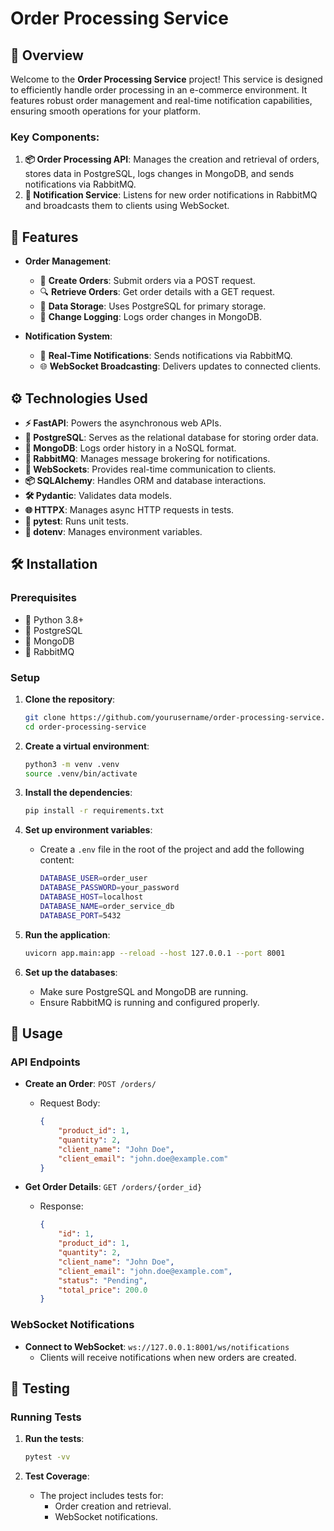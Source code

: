 
# Order Processing Service

## 🍂 Overview

Welcome to the **Order Processing Service** project! This service is designed to efficiently handle order processing in an e-commerce environment. It features robust order management and real-time notification capabilities, ensuring smooth operations for your platform.

### Key Components:

1. **📦 Order Processing API**: Manages the creation and retrieval of orders, stores data in PostgreSQL, logs changes in MongoDB, and sends notifications via RabbitMQ.
2. **🔔 Notification Service**: Listens for new order notifications in RabbitMQ and broadcasts them to clients using WebSocket.

## 🌟 Features

- **Order Management**:
  - 📝 **Create Orders**: Submit orders via a POST request.
  - 🔍 **Retrieve Orders**: Get order details with a GET request.
  - 💾 **Data Storage**: Uses PostgreSQL for primary storage.
  - 📜 **Change Logging**: Logs order changes in MongoDB.

- **Notification System**:
  - 🚀 **Real-Time Notifications**: Sends notifications via RabbitMQ.
  - 🌐 **WebSocket Broadcasting**: Delivers updates to connected clients.

## ⚙️ Technologies Used

- **⚡ FastAPI**: Powers the asynchronous web APIs.
- **🐘 PostgreSQL**: Serves as the relational database for storing order data.
- **🍃 MongoDB**: Logs order history in a NoSQL format.
- **🐰 RabbitMQ**: Manages message brokering for notifications.
- **🔌 WebSockets**: Provides real-time communication to clients.
- **📦 SQLAlchemy**: Handles ORM and database interactions.
- **🛠️ Pydantic**: Validates data models.
- **🌐 HTTPX**: Manages async HTTP requests in tests.
- **🧪 pytest**: Runs unit tests.
- **🔐 dotenv**: Manages environment variables.

## 🛠️ Installation

### Prerequisites

- 🐍 Python 3.8+
- 🐘 PostgreSQL
- 🍃 MongoDB
- 🐰 RabbitMQ

### Setup

1. **Clone the repository**:
   ```bash
   git clone https://github.com/yourusername/order-processing-service.git
   cd order-processing-service
   ```

2. **Create a virtual environment**:
   ```bash
   python3 -m venv .venv
   source .venv/bin/activate
   ```

3. **Install the dependencies**:
   ```bash
   pip install -r requirements.txt
   ```

4. **Set up environment variables**:
   - Create a `.env` file in the root of the project and add the following content:
     ```bash
     DATABASE_USER=order_user
     DATABASE_PASSWORD=your_password
     DATABASE_HOST=localhost
     DATABASE_NAME=order_service_db
     DATABASE_PORT=5432
     ```

5. **Run the application**:
   ```bash
   uvicorn app.main:app --reload --host 127.0.0.1 --port 8001
   ```

6. **Set up the databases**:
   - Make sure PostgreSQL and MongoDB are running.
   - Ensure RabbitMQ is running and configured properly.

## 🚀 Usage

### API Endpoints

- **Create an Order**: `POST /orders/`
  - Request Body:
    ```json
    {
        "product_id": 1,
        "quantity": 2,
        "client_name": "John Doe",
        "client_email": "john.doe@example.com"
    }
    ```

- **Get Order Details**: `GET /orders/{order_id}`
  - Response:
    ```json
    {
        "id": 1,
        "product_id": 1,
        "quantity": 2,
        "client_name": "John Doe",
        "client_email": "john.doe@example.com",
        "status": "Pending",
        "total_price": 200.0
    }
    ```

### WebSocket Notifications

- **Connect to WebSocket**: `ws://127.0.0.1:8001/ws/notifications`
  - Clients will receive notifications when new orders are created.

## 🧪 Testing

### Running Tests

1. **Run the tests**:
   ```bash
   pytest -vv
   ```

2. **Test Coverage**:
   - The project includes tests for:
     - Order creation and retrieval.
     - WebSocket notifications.